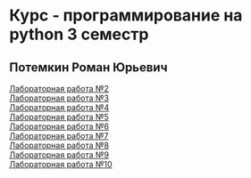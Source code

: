 # Курс - программирование на python 3 семестр  
## Потемкин Роман Юрьевич 

[Лабораторная работа №2](https://github.com/garigaris/prog-3-python/blob/main/LRS/LR2/%D0%9E%D1%82%D1%87%D0%B5%D1%82%D0%9B%D0%A02.md) \
[Лабораторная работа №3]() \
[Лабораторная работа №4]() \
[Лабораторная работа №5]() \
[Лабораторная работа №6]() \
[Лабораторная работа №7]() \
[Лабораторная работа №8]() \
[Лабораторная работа №9]() \
[Лабораторная работа №10]()
